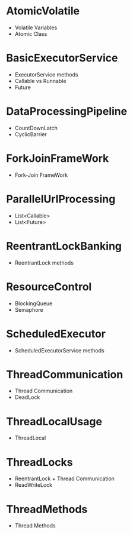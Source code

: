 # AtomicVolatile
- Volatile Variables
- Atomic Class
# BasicExecutorService
- ExecutorService methods
- Callable vs Runnable
- Future
# DataProcessingPipeline
- CountDownLatch
- CyclicBarrier
# ForkJoinFrameWork
- Fork-Join FrameWork
# ParallelUrlProcessing
- List<Callable<T>>
- List<Future<T>>
# ReentrantLockBanking
- ReentrantLock methods
# ResourceControl 
- BlockingQueue
- Semaphore
# ScheduledExecutor
- ScheduledExecutorService methods
# ThreadCommunication
- Thread Communication
- DeadLock
# ThreadLocalUsage
- ThreadLocal
# ThreadLocks
- ReentrantLock + Thread Communication
- ReadWriteLock
# ThreadMethods
- Thread Methods


















